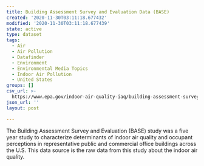 ```yaml
---
title: Building Assessment Survey and Evaluation Data (BASE)
created: '2020-11-30T03:11:18.677432'
modified: '2020-11-30T03:11:18.677439'
state: active
type: dataset
tags:
  - Air
  - Air Pollution
  - Datafinder
  - Environment
  - Environmental Media Topics
  - Indoor Air Pollution
  - United States
groups: []
csv_url: >-
  https://www.epa.gov/indoor-air-quality-iaq/building-assessment-survey-and-evaluation-study
json_url: ''
layout: post

---
```

The Building Assessment Survey and Evaluation (BASE) study was a five year study to characterize determinants of indoor air quality and occupant perceptions in representative public and commercial office buildings across the U.S.  This data source is the raw data from this study about the indoor air quality.
